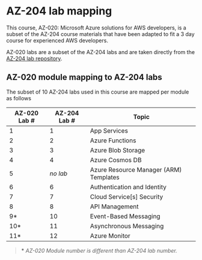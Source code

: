 # AZ-204 lab mapping

This course, AZ-020: Microsoft Azure solutions for AWS developers, is a subset of the AZ-204 course materials that have been adapted to fit a 3 day course for experienced AWS developers.

AZ-020 labs are a subset of the AZ-204 labs and are taken directly from the [AZ-204 lab repository](https://github.com/MicrosoftLearning/AZ-204-DevelopingSolutionsforMicrosoftAzure).

## AZ-020 module mapping to AZ-204 labs

The subset of 10 AZ-204 labs used in this course are mapped per module as follows

| AZ-020 Lab # | AZ-204 Lab # | Topic |
| --- | --- | --- |
| 1 | 1 | App Services |
| 2 | 2 | Azure Functions |
| 3 | 3 | Azure Blob Storage |
| 4 | 4 | Azure Cosmos DB |
| 5 | *no lab* | Azure Resource Manager (ARM) Templates |
| 6 | 6 | Authentication and Identity |
| 7 | 7 | Cloud Service\[s\] Security |
| 8 | 8 | API Management |
| 9* | 10 | Event-Based Messaging |
| 10* | 11 | Asynchronous Messaging |
| 11* | 12 | Azure Monitor |

> **\*** *AZ-020 Module number is different than AZ-204 lab number.*
